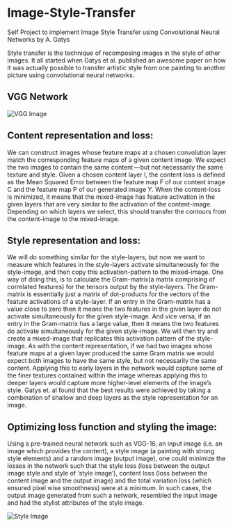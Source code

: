 # Image-Style-Transfer
Self Project to implement Image Style Transfer using Convolutional Neural Networks by A. Gatys 

Style transfer is the technique of recomposing images in the style of other images. It all started when Gatys et al. published an awesome paper on how it was actually possible to transfer artistic style from one painting to another picture using convolutional neural networks.
 
## VGG Network 
![VGG Image](https://cdn-images-1.medium.com/max/1000/1*FWxPihbEpjvAv7ITM9ljyg.png)

## Content representation and loss:
We can construct images whose feature maps at a chosen convolution layer match the corresponding feature maps of a given content image. We expect the two images to contain the same content — but not necessarily the same texture and style.
Given a chosen content layer l, the content loss is defined as the Mean Squared Error between the feature map F of our content image C and the feature map P of our generated image Y.
When the content-loss is minimized, it means that the mixed-image has feature activation in the given layers that are very similar to the activation of the content-image. Depending on which layers we select, this should transfer the contours from the content-image to the mixed-image.

## Style representation and loss:
We will do something similar for the style-layers, but now we want to measure which features in the style-layers activate simultaneously for the style-image, and then copy this activation-pattern to the mixed-image.
One way of doing this, is to calculate the Gram-matrix(a matrix comprising of correlated features) for the tensors output by the style-layers. The Gram-matrix is essentially just a matrix of dot-products for the vectors of the feature activations of a style-layer.
If an entry in the Gram-matrix has a value close to zero then it means the two features in the given layer do not activate simultaneously for the given style-image. And vice versa, if an entry in the Gram-matrix has a large value, then it means the two features do activate simultaneously for the given style-image. We will then try and create a mixed-image that replicates this activation pattern of the style-image.
As with the content representation, if we had two images whose feature maps at a given layer produced the same Gram matrix we would expect both images to have the same style, but not necessarily the same content. Applying this to early layers in the network would capture some of the finer textures contained within the image whereas applying this to deeper layers would capture more higher-level elements of the image’s style. Gatys et. al found that the best results were achieved by taking a combination of shallow and deep layers as the style representation for an image.

## Optimizing loss function and styling the image:
Using a pre-trained neural network such as VGG-16, an input image (i.e. an image which provides the content), a style image (a painting with strong style elements) and a random image (output image), one could minimize the losses in the network such that the style loss (loss between the output image style and style of ‘style image’), content loss (loss between the content image and the output image) and the total variation loss (which ensured pixel wise smoothness) were at a minimum. In such cases, the output image generated from such a network, resembled the input image and had the stylist attributes of the style image.

![Style Image](https://cdn-images-1.medium.com/max/1000/1*-bEkHF328n-S59iFnjTzag.png)
